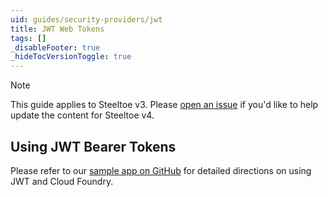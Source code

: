 ```yaml
---
uid: guides/security-providers/jwt
title: JWT Web Tokens
tags: []
_disableFooter: true
_hideTocVersionToggle: true
---
```


> [!NOTE]
> This guide applies to Steeltoe v3. Please [open an issue](https://github.com/SteeltoeOSS/Documentation/issues/new/choose) if you'd like to help update the content for Steeltoe v4.

## Using JWT Bearer Tokens

Please refer to our [sample app on GitHub](https://github.com/SteeltoeOSS/Samples/tree/main/Security/src/CloudFoundryJwtAuthentication) for detailed directions on using JWT and Cloud Foundry.
